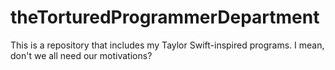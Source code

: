 # theTorturedProgrammerDepartment
This is a repository that includes my Taylor Swift-inspired programs. I mean, don't we all need our motivations?
